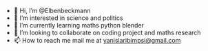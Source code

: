 - 👋 Hi, I’m @Elbenbeckmann
- 👀 I’m interested in science and politics
- 🌱 I’m currently learning maths python blender
- 💞️ I’m looking to collaborate on coding project and maths research
- 📫 How to reach me mail me at yanislaribimpsi@gmail.com

<!---
Elbenbeckmann/Elbenbeckmann is a ✨ special ✨ repository because its `README.md` (this file) appears on your GitHub profile.
You can click the Preview link to take a look at your changes.
--->
